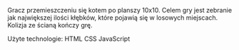 Gracz przemieszczeniu się kotem po planszy 10x10. Celem gry jest zebranie jak największej ilości kłębków, które pojawią się w losowych miejscach. Kolizja ze ścianą kończy grę.

Użyte technologie:
HTML
CSS
JavaScript
